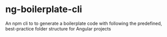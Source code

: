 # ng-boilerplate-cli
An npm cli to to generate a boilerplate code with following the predefined, best-practice folder structure for Angular projects
